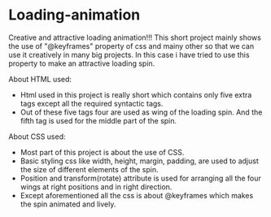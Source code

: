 # Loading-animation
Creative and attractive loading animation!!!
This short project mainly shows the use of "@keyframes" property of css and mainy other so that we can use it creatively in many big projects.
In this case i have tried to use this property to make an attractive loading spin.

About HTML used:
* Html used in this project is really short which contains only five extra tags except all the required syntactic tags.
* Out of these five tags four are used as wing of the loading spin. And the fifth tag is used for the middle part of the spin.

About CSS used:
* Most part of this project is about the use of CSS.
* Basic styling css like width, height, margin, padding, are used to adjust the size of different elements of the spin.
* Position and transform(rotate) attribute is used for arranging all the four wings at right positions and in right direction.
* Except aforementioned all the css is about @keyframes which makes the spin animated and lively.
